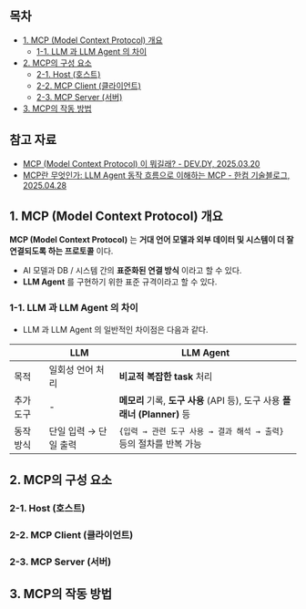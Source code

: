 ## 목차

* [1. MCP (Model Context Protocol) 개요](#1-mcp-model-context-protocol-개요)
  * [1-1. LLM 과 LLM Agent 의 차이](#1-1-llm-과-llm-agent-의-차이) 
* [2. MCP의 구성 요소](#2-mcp의-구성-요소) 
  * [2-1. Host (호스트)](#2-1-host-호스트)
  * [2-2. MCP Client (클라이언트)](#2-2-mcp-client-클라이언트)
  * [2-3. MCP Server (서버)](#2-3-mcp-server-서버)
* [3. MCP의 작동 방법](#3-mcp의-작동-방법)

## 참고 자료

* [MCP (Model Context Protocol) 이 뭐길래? - DEV.DY, 2025.03.20](https://dytis.tistory.com/112)
* [MCP란 무엇인가: LLM Agent 동작 흐름으로 이해하는 MCP - 한컴 기술블로그, 2025.04.28](https://tech.hancom.com/mcp-llm-agent/)

## 1. MCP (Model Context Protocol) 개요

**MCP (Model Context Protocol)** 는 **거대 언어 모델과 외부 데이터 및 시스템이 더 잘 연결되도록 하는 프로토콜** 이다.

* AI 모델과 DB / 시스템 간의 **표준화된 연결 방식** 이라고 할 수 있다.
* **LLM Agent** 를 구현하기 위한 표준 규격이라고 할 수 있다.

### 1-1. LLM 과 LLM Agent 의 차이

* LLM 과 LLM Agent 의 일반적인 차이점은 다음과 같다.

|       | LLM           | LLM Agent                                                |
|-------|---------------|----------------------------------------------------------|
| 목적    | 일회성 언어 처리     | **비교적 복잡한 task** 처리                                      |
| 추가 도구 | -             | **메모리** 기록, **도구 사용** (API 등), 도구 사용 **플래너 (Planner)** 등 |
| 동작 방식 | 단일 입력 → 단일 출력 | ```{입력 → 관련 도구 사용 → 결과 해석 → 출력}``` 등의 절차를 반복 가능          |

## 2. MCP의 구성 요소

### 2-1. Host (호스트)

### 2-2. MCP Client (클라이언트)

### 2-3. MCP Server (서버)

## 3. MCP의 작동 방법